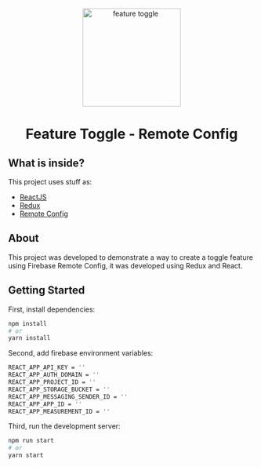 <br />
<p align="center">
  <img src="assets/images/feature-toggle.jpeg" alt="feature toggle" height="200">
  <h1 align="center">Feature Toggle - Remote Config</h1>
</p>

## What is inside?

This project uses stuff as:

- [ReactJS](https://reactjs.org/)
- [Redux](https://redux.js.org/)
- [Remote Config](https://styled-components.com/)

## About

This project was developed to demonstrate a way to create a toggle feature using Firebase Remote Config, it was developed using Redux and React.

## Getting Started

First, install dependencies:

```bash
npm install
# or
yarn install
```

Second, add firebase environment variables:

```bash
REACT_APP_API_KEY = ''
REACT_APP_AUTH_DOMAIN = ''
REACT_APP_PROJECT_ID = ''
REACT_APP_STORAGE_BUCKET = ''
REACT_APP_MESSAGING_SENDER_ID = ''
REACT_APP_APP_ID = ''
REACT_APP_MEASUREMENT_ID = ''

```

Third, run the development server:

```bash
npm run start
# or
yarn start
```
